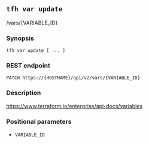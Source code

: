 ## `tfh var update`

/vars/{VARIABLE_ID}

### Synopsis

    tfh var update [ ... ]

### REST endpoint

    PATCH https://{HOSTNAME}/api/v2/vars/{VARIABLE_ID}

### Description

https://www.terraform.io/enterprise/api-docs/variables

### Positional parameters

* `VARIABLE_ID`

